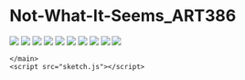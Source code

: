 # Not-What-It-Seems_ART386

<html lang="en">
  <head>
    <script src="https://cdnjs.cloudflare.com/ajax/libs/p5.js/1.4.0/p5.js"></script>
    <script src="https://cdnjs.cloudflare.com/ajax/libs/p5.js/1.4.0/addons/p5.sound.min.js"></script>
    <link rel="stylesheet" type="text/css" href="style.css">
    <meta charset="utf-8" />

  </head>
  <body>
    <main>
      <img src="001.jpg"> 
      <img src="002.jpg"> 
      <img src="003.jpg"> 
      <img src="004.jpg"> 
      <img src="005.jpg"> 
      <img src="006.jpg"> 
      <img src="007.jpg">
      <img src="008.jpg"> 
      <img src="009.jpg"> 
      <img src="010.jpg"> 
      
    </main>
    <script src="sketch.js"></script>
  </body>
</html>

